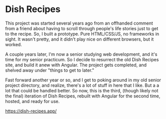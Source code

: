 # Dish Recipes

This project was started several years ago from an offhanded comment from a friend about having to scroll through people's life stories just to get to the recipe.
So, I built a prototype. Pure HTML/CSS/JS, no frameworks in sight. It wasn't pretty, and it didn't play nice on different browsers, but it worked. 



A couple years later, I'm now a senior studying web development, and it's time for my senior practicum. So I decide to resurrect the old Dish Recipes site, and build
it anew with Angular. The project gets completed, and shelved away under "things to get to later."

Fast forward another year or so, and I get to poking around in my old senior project directory, and realize, there's a lot of stuff in here that I like. But a a lot
that could be handled better. So now, this is the third, (though likely not the final) iteration of Dish Recipes, rebuilt with Angular for the second time,
hosted, and ready for use.

https://dish-recipes.app/
